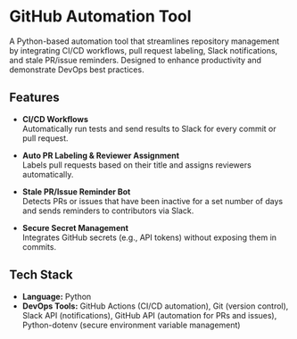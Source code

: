 # GitHub Automation Tool

A Python-based automation tool that streamlines repository management by integrating CI/CD workflows, pull request labeling, Slack notifications, and stale PR/issue reminders. Designed to enhance productivity and demonstrate DevOps best practices.

## Features

- **CI/CD Workflows**  
  Automatically run tests and send results to Slack for every commit or pull request.

- **Auto PR Labeling & Reviewer Assignment**  
  Labels pull requests based on their title and assigns reviewers automatically.

- **Stale PR/Issue Reminder Bot**  
  Detects PRs or issues that have been inactive for a set number of days and sends reminders to contributors via Slack.

- **Secure Secret Management**  
  Integrates GitHub secrets (e.g., API tokens) without exposing them in commits.

## Tech Stack

- **Language:** Python  
- **DevOps Tools:** GitHub Actions (CI/CD automation), Git (version control), Slack API (notifications), GitHub API (automation for PRs and issues), Python-dotenv (secure environment variable management)

